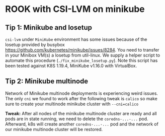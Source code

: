 # ROOK with CSI-LVM on minikube

## Tip 1: Minikube and losetup
```csi-lvm``` under ```MiniKube``` environment has some issues because of the losetup provided by busybox 
https://github.com/kubernetes/minikube/issues/8284. You need to transfer in your Minibox VM(s) a losetup 
from util-linux. We supply a helper script to automate this procedure (```./fix_minikube_losetup.py```). 
Note this script has been tested against K8S 1.19.4, MiniKube v1.16.0 with VirtualBox.

## Tip 2: Minikube multinode
Network of Minikube multinode deployments is experiencing weird issues. The only ```cni``` we found to work after 
the following tweak is ```calico``` so make sure to create your multinode minikube cluster with ```--cni=calico```

**Tweak:** After all nodes of the minikube multinode cluster are ready and all pods are in state running, we need to
delete the ```coredns-...-...``` pod. Afterward, k8s will create another ```coredns-...-...``` pod and the network of 
our minikube multinode cluster will be restored.



